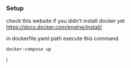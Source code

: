 ### Setup
        
check this website if you didn't install docker yet https://docs.docker.com/engine/install/

in dockerfile.yaml path execute this command 

```shell
docker-compose up

```
i
